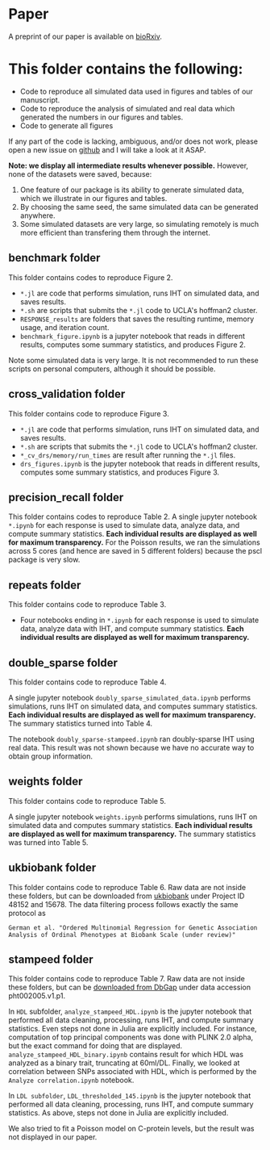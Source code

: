 # Paper 

A preprint of our paper is available on [bioRxiv](https://www.biorxiv.org/content/10.1101/697755v2).

# This folder contains the following:

+ Code to reproduce all simulated data used in figures and tables of our manuscript.
+ Code to reproduce the analysis of simulated and real data which generated the numbers in our figures and tables. 
+ Code to generate all figures

If any part of the code is lacking, ambiguous, and/or does not work, please open a new issue on [github](https://github.com/biona001/MendelIHT.jl/issues) and I will take a look at it ASAP. 

**Note: we display all intermediate results whenever possible.** However, none of the datasets were saved, because:

1. One feature of our package is its ability to generate simulated data, which we illustrate in our figures and tables. 
2. By choosing the same seed, the same simulated data can be generated anywhere. 
3. Some simulated datasets are very large, so simulating remotely is much more efficient than transfering them through the internet. 

## benchmark folder

This folder contains codes to reproduce Figure 2. 

+ `*.jl` are code that performs simulation, runs IHT on simulated data, and saves results. 
+ `*.sh` are scripts that submits the `*.jl` code to UCLA's hoffman2 cluster.
+ `RESPONSE_results` are folders that saves the resulting runtime, memory usage, and iteration count. 
+ `benchmark_figure.ipynb` is a jupyter notebook that reads in different results, computes some summary statistics, and produces Figure 2. 

Note some simulated data is very large. It is not recommended to run these scripts on personal computers, although it should be possible. 

## cross_validation folder

This folder contains code to reproduce Figure 3. 

+ `*.jl` are code that performs simulation, runs IHT on simulated data, and saves results.
+ `*.sh` are scripts that submits the `*.jl` code to UCLA's hoffman2 cluster.
+ `*_cv_drs/memory/run_times` are result after running the `*.jl` files.
+ `drs_figures.ipynb` is the jupyter notebook that reads in different results, computes some summary statistics, and produces Figure 3.  

## precision_recall folder

This folder contains codes to reproduce Table 2. A single jupyter notebook `*.ipynb` for each response is used to simulate data, analyze data, and compute summary statistics. **Each individual results are displayed as well for maximum transparency.** For the Poisson results, we ran the simulations across 5 cores (and hence are saved in 5 different folders) because the pscl package is very slow. 

## repeats folder

This folder contains code to reproduce Table 3. 

+ Four notebooks ending in `*.ipynb` for each response is used to simulate data, analyze data with IHT, and compute summary statistics. **Each individual results are displayed as well for maximum transparency.**

## double_sparse folder

This folder contains code to reproduce Table 4. 

A single jupyter notebook `doubly_sparse_simulated_data.ipynb` performs simulations, runs IHT on simulated data, and computes summary statistics. **Each individual results are displayed as well for maximum transparency.** The summary statistics turned into Table 4. 

The notebook `doubly_sparse-stampeed.ipynb` ran doubly-sparse IHT using real data. This result was not shown because we have no accurate way to obtain group information. 

## weights folder

This folder contains code to reproduce Table 5. 

A single jupyter notebook `weights.ipynb` performs simulations, runs IHT on simulated data and computes summary statistics. **Each individual results are displayed as well for maximum transparency.** The summary statistics was turned into Table 5. 

## ukbiobank folder

This folder contains code to reproduce Table 6. Raw data are not inside these folders, but can be downloaded from [ukbiobank](https://www.ukbiobank.ac.uk/) under Project ID 48152 and 15678. The data filtering process follows exactly the same protocol as 
```
German et al. "Ordered Multinomial Regression for Genetic Association Analysis of Ordinal Phenotypes at Biobank Scale (under review)"
```

## stampeed	folder

This folder contains code to reproduce Table 7. Raw data are not inside these folders, but can be [downloaded from DbGap](https://www.ncbi.nlm.nih.gov/projects/gap/cgi-bin/dataset.cgi?study_id=phs000276.v2.p1&pht=2005) under data accession pht002005.v1.p1.  

In `HDL` subfolder, `analyze_stampeed_HDL.ipynb` is the jupyter notebook that performed all data cleaning, processing, runs IHT, and compute summary statistics. Even steps not done in Julia are explicitly included. For instance, computation of top principal components was done with PLINK 2.0 alpha, but the exact command for doing that are displayed. `analyze_stampeed_HDL_binary.ipynb` contains result for which HDL was analyzed as a binary trait, truncating at 60ml/DL. Finally, we looked at correlation between SNPs associated with HDL, which is performed by the `Analyze correlation.ipynb` notebook. 

In `LDL subfolder`, `LDL_thresholded_145.ipynb` is the jupyter notebook that performed all data cleaning, processing, runs IHT, and compute summary statistics. As above, steps not done in Julia are explicitly included. 

We also tried to fit a Poisson model on C-protein levels, but the result was not displayed in our paper. 